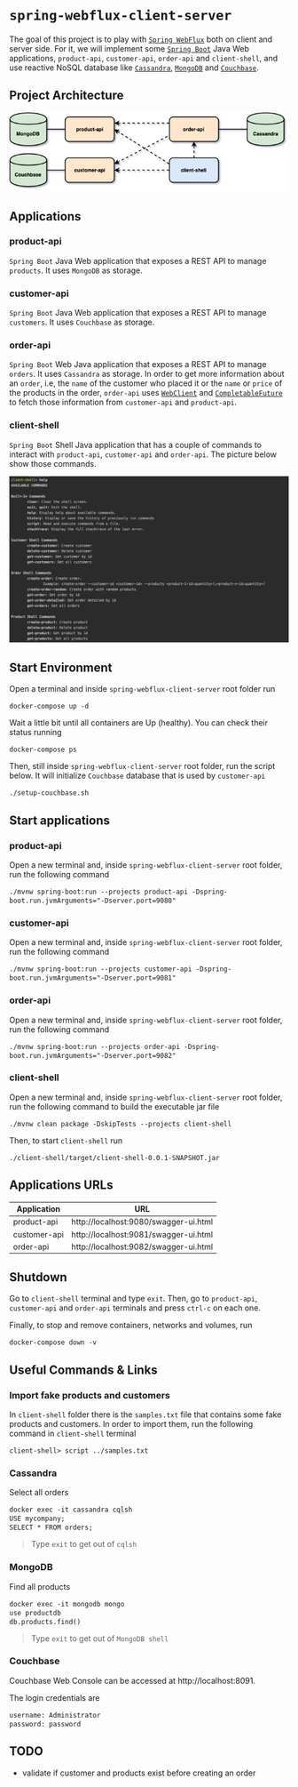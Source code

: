 # `spring-webflux-client-server`

The goal of this project is to play with [`Spring WebFlux`](https://docs.spring.io/spring/docs/current/spring-framework-reference/web-reactive.html)
both on client and server side. For it, we will implement some [`Spring Boot`](https://docs.spring.io/spring-boot/docs/current/reference/htmlsingle/)
Java Web applications, `product-api`, `customer-api`, `order-api` and `client-shell`, and use reactive NoSQL database
like [`Cassandra`](https://cassandra.apache.org/), [`MongoDB`](https://www.mongodb.com/) and [`Couchbase`](https://www.couchbase.com/).

## Project Architecture

![project-diagram](images/project-diagram.png)

## Applications

### product-api

`Spring Boot` Java Web application that exposes a REST API to manage `products`. It uses `MongoDB` as storage.

### customer-api

`Spring Boot` Java Web application that exposes a REST API to manage `customers`. It uses `Couchbase` as storage.

### order-api

`Spring Boot` Web Java application that exposes a REST API to manage `orders`. It uses `Cassandra` as storage. In order
to get more information about an `order`, i.e, the `name` of the customer who placed it or the `name` or `price` of
the products in the order, `order-api` uses [`WebClient`](https://docs.spring.io/spring/docs/current/spring-framework-reference/web-reactive.html#webflux-client)
and [`CompletableFuture`](https://docs.oracle.com/javase/8/docs/api/java/util/concurrent/CompletableFuture.html) to
fetch those information from `customer-api` and `product-api`.

### client-shell

`Spring Boot` Shell Java application that has a couple of commands to interact with `product-api`, `customer-api` and
`order-api`. The picture below show those commands.

![client-shell](images/client-shell.png)

## Start Environment

Open a terminal and inside `spring-webflux-client-server` root folder run
```
docker-compose up -d
```

Wait a little bit until all containers are Up (healthy). You can check their status running
```
docker-compose ps
```

Then, still inside `spring-webflux-client-server` root folder, run the script below. It will initialize
`Couchbase` database that is used by `customer-api`
```
./setup-couchbase.sh
```

## Start applications

### product-api

Open a new terminal and, inside `spring-webflux-client-server` root folder, run the following command
```
./mvnw spring-boot:run --projects product-api -Dspring-boot.run.jvmArguments="-Dserver.port=9080"
```

### customer-api

Open a new terminal and, inside `spring-webflux-client-server` root folder, run the following command
```
./mvnw spring-boot:run --projects customer-api -Dspring-boot.run.jvmArguments="-Dserver.port=9081"
```

### order-api

Open a new terminal and, inside `spring-webflux-client-server` root folder, run the following command 
```
./mvnw spring-boot:run --projects order-api -Dspring-boot.run.jvmArguments="-Dserver.port=9082"
```

### client-shell

Open a new terminal and, inside `spring-webflux-client-server` root folder, run the following command to build the
executable jar file
```
./mvnw clean package -DskipTests --projects client-shell
```

Then, to start `client-shell` run
```
./client-shell/target/client-shell-0.0.1-SNAPSHOT.jar 
```

## Applications URLs

| Application  | URL                                   |
| ------------ | ------------------------------------- |
| product-api  | http://localhost:9080/swagger-ui.html |
| customer-api | http://localhost:9081/swagger-ui.html |
| order-api    | http://localhost:9082/swagger-ui.html | 

## Shutdown

Go to `client-shell` terminal and type `exit`. Then, go to `product-api`, `customer-api` and `order-api` terminals
and press `ctrl-c` on each one.

Finally, to stop and remove containers, networks and volumes, run
```
docker-compose down -v
```

## Useful Commands & Links

### Import fake products and customers

In `client-shell` folder there is the `samples.txt` file that contains some fake products and customers. In order to
import them, run the following command in `client-shell` terminal
```
client-shell> script ../samples.txt
```

### Cassandra

Select all orders
```
docker exec -it cassandra cqlsh
USE mycompany;
SELECT * FROM orders;
```
> Type `exit` to get out of `cqlsh`

### MongoDB

Find all products
```
docker exec -it mongodb mongo
use productdb
db.products.find()
```
> Type `exit` to get out of `MongoDB shell`

### Couchbase

Couchbase Web Console can be accessed at http://localhost:8091.

The login credentials are
```
username: Administrator
password: password
```

## TODO

- validate if customer and products exist before creating an order
